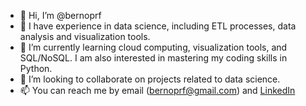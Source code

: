 - 👋 Hi, I’m @bernoprf
- 👀 I have experience in data science, including ETL processes, data analysis and visualization tools.
- 🌱 I’m currently learning cloud computing, visualization tools, and SQL/NoSQL. I am also interested in mastering my coding skills in Python.
- 💞️ I’m looking to collaborate on projects related to data science.
- 📫 You can reach me by email (bernoprf@gmail.com) and [LinkedIn](https://www.linkedin.com/in/bernatadria/)

<!---
bernoprf/bernoprf is a ✨ special ✨ repository because its `README.md` (this file) appears on your GitHub profile.
You can click the Preview link to take a look at your changes.
--->
